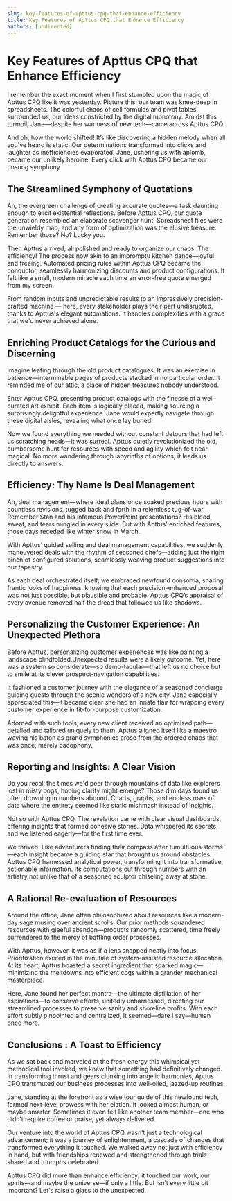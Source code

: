 ```yaml
---
slug: key-features-of-apttus-cpq-that-enhance-efficiency
title: Key Features of Apttus CPQ that Enhance Efficiency
authors: [undirected]
---
```



# Key Features of Apttus CPQ that Enhance Efficiency

I remember the exact moment when I first stumbled upon the magic of Apttus CPQ like it was yesterday. Picture this: our team was knee-deep in spreadsheets. The colorful chaos of cell formulas and pivot tables surrounded us, our ideas constricted by the digital monotony. Amidst this turmoil, Jane—despite her wariness of new tech—came across Apttus CPQ.

And oh, how the world shifted! It’s like discovering a hidden melody when all you've heard is static. Our determinations transformed into clicks and laughter as inefficiencies evaporated. Jane, ushering us with aplomb, became our unlikely heroine. Every click with Apttus CPQ became our unsung symphony.

## The Streamlined Symphony of Quotations

Ah, the evergreen challenge of creating accurate quotes—a task daunting enough to elicit existential reflections. Before Apttus CPQ, our quote generation resembled an elaborate scavenger hunt. Spreadsheet files were the unwieldy map, and any form of optimization was the elusive treasure. Remember those? No? Lucky you. 

Then Apttus arrived, all polished and ready to organize our chaos. The efficiency! The process now akin to an impromptu kitchen dance—joyful and freeing. Automated pricing rules within Apttus CPQ became the conductor, seamlessly harmonizing discounts and product configurations. It felt like a small, modern miracle each time an error-free quote emerged from my screen.

From random inputs and unpredictable results to an impressively precision-crafted machine — here, every stakeholder plays their part undisrupted, thanks to Apttus's elegant automations. It handles complexities with a grace that we'd never achieved alone.

## Enriching Product Catalogs for the Curious and Discerning

Imagine leafing through the old product catalogues. It was an exercise in patience—interminable pages of products stacked in no particular order. It reminded me of our attic, a place of hidden treasures nobody understood.

Enter Apttus CPQ, presenting product catalogs with the finesse of a well-curated art exhibit. Each item is logically placed, making sourcing a surprisingly delightful experience. Jane would expertly navigate through these digital aisles, revealing what once lay buried.

Now we found everything we needed without constant detours that had left us scratching heads—it was surreal. Apttus quietly revolutionized the old, cumbersome hunt for resources with speed and agility which felt near magical. No more wandering through labyrinths of options; it leads us directly to answers.

## Efficiency: Thy Name Is Deal Management

Ah, deal management—where ideal plans once soaked precious hours with countless revisions, tugged back and forth in a relentless tug-of-war. Remember Stan and his infamous PowerPoint presentations? His blood, sweat, and tears mingled in every slide. But with Apttus' enriched features, those days receded like winter snow in March.

With Apttus’ guided selling and deal management capabilities, we suddenly maneuvered deals with the rhythm of seasoned chefs—adding just the right pinch of configured solutions, seamlessly weaving product suggestions into our tapestry.

As each deal orchestrated itself, we embraced newfound consortia, sharing frantic looks of happiness, knowing that each precision-enhanced proposal was not just possible, but plausible and probable. Apttus CPQ’s appraisal of every avenue removed half the dread that followed us like shadows.

## Personalizing the Customer Experience: An Unexpected Plethora

Before Apttus, personalizing customer experiences was like painting a landscape blindfolded.Unexpected results were a likely outcome. Yet, here was a system so considerate—so demo-tacular—that left us no choice but to smile at its clever prospect-navigation capabilities. 

It fashioned a customer journey with the elegance of a seasoned concierge guiding guests through the scenic wonders of a new city. Jane especially appreciated this—it became clear she had an innate flair for wrapping every customer experience in fit-for-purpose customization.

Adorned with such tools, every new client received an optimized path—detailed and tailored uniquely to them. Apttus aligned itself like a maestro waving his baton as grand symphonies arose from the ordered chaos that was once, merely cacophony.

## Reporting and Insights: A Clear Vision

Do you recall the times we'd peer through mountains of data like explorers lost in misty bogs, hoping clarity might emerge? Those dim days found us often drowning in numbers abound. Charts, graphs, and endless rows of data where the entirety seemed like static mishmash instead of insights.

Not so with Apttus CPQ. The revelation came with clear visual dashboards, offering insights that formed cohesive stories. Data whispered its secrets, and we listened eagerly—for the first time ever. 

We thrived. Like adventurers finding their compass after tumultuous storms—each insight became a guiding star that brought us around obstacles. Apttus CPQ harnessed analytical power, transforming it into transformative, actionable information. Its computations cut through numbers with an artistry not unlike that of a seasoned sculptor chiseling away at stone.

## A Rational Re-evaluation of Resources

Around the office, Jane often philosophized about resources like a modern-day sage musing over ancient scrolls. Our prior methods squandered resources with gleeful abandon—products randomly scattered, time freely surrendered to the mercy of baffling order processes.

With Apttus, however, it was as if a lens snapped neatly into focus. Prioritization existed in the minutiae of system-assisted resource allocation. At its heart, Apttus boasted a secret ingredient that sparked magic—minimizing the meltdowns into efficient cogs within a grander mechanical masterpiece.

Here, Jane found her perfect mantra—the ultimate distillation of her aspirations—to conserve efforts, unitedly unharnessed, directing our streamlined processes to preserve sanity and shoreline profits. With each effort subtly pinpointed and centralized, it seemed—dare I say—human once more.

## Conclusions : A Toast to Efficiency

As we sat back and marveled at the fresh energy this whimsical yet methodical tool invoked, we knew that something had definitively changed. In transforming thrust and gears clunking into angelic harmonies, Apttus CPQ transmuted our business processes into well-oiled, jazzed-up routines.

Jane, standing at the forefront as a wise tour guide of this newfound tech, formed next-level prowess with her elation. It looked almost human, or maybe smarter. Sometimes it even felt like another team member—one who didn’t require coffee or praise, yet always delivered.

Our venture into the world of Apttus CPQ wasn’t just a technological advancement; it was a journey of enlightenment, a cascade of changes that transformed everything it touсhed. We walked away not just with efficiency in hand, but with friendships renewed and strengthened through trials shared and triumphs celebrated.

Apttus CPQ did more than enhance efficiency; it touched our work, our spirits—and maybe the universe—if only a little. But isn’t every little bit important? Let's raise a glass to the unexpected.